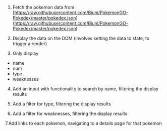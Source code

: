 1. Fetch the pokemon data from [https://raw.githubusercontent.com/Biuni/PokemonGO-Pokedex/master/pokedex.json] 
(https://raw.githubusercontent.com/Biuni/PokemonGO-Pokedex/master/pokedex.json)

2. Display the data on the DOM (involves setting the data to state, to trigger a render)

3. Only display

- name
- num
- type
- weaknesses

4. Add an input with functionality to search by name, filtering the display results

5. Add a filter for type, filtering the display results

6. Add a filter for weaknesses, filtering the display results

7.Add links to each pokemon, navigating to a details page for that pokemon

